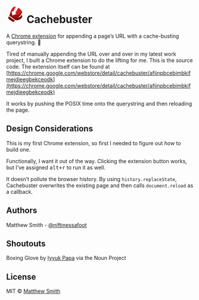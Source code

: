 # ![Cachebuster Extension Icon](dist/i/48.png) Cachebuster

A [Chrome extension](https://chrome.google.com/webstore/detail/cachebuster/afiinpbcebimbkifmejdieegbekceodk) for appending a page’s URL with a cache-busting querystring. :punch:

Tired of manually appending the URL over and over in my latest work project, I built a Chrome extension to do the lifting for me. This is the source code. The extension itself can be found at [https://chrome.google.com/webstore/detail/cachebuster/afiinpbcebimbkifmejdieegbekceodk](https://chrome.google.com/webstore/detail/cachebuster/afiinpbcebimbkifmejdieegbekceodk)

It works by pushing the POSIX time onto the querystring and then reloading the page.

## Design Considerations

This is my first Chrome extension, so first I needed to figure out _how_ to build one.

Functionally, I want it out of the way. Clicking the extension button works, but I’ve assigned <kbd>alt+r</kbd> to run it as well.

It doesn’t pollute the browser history. By using `history.replaceState`, Cachebuster overwrites the existing page and then calls `document.reload` as a callback.

## Authors

Matthew Smith - [@niftinessafoot](https://twitter.com/niftinessafoot)

## Shoutouts

Boxing Glove by [Iyyuk Papa](https://thenounproject.com/mohkamil001) via the Noun Project

## License

MIT © [Matthew Smith](http://www.niftinessafoot.com)
